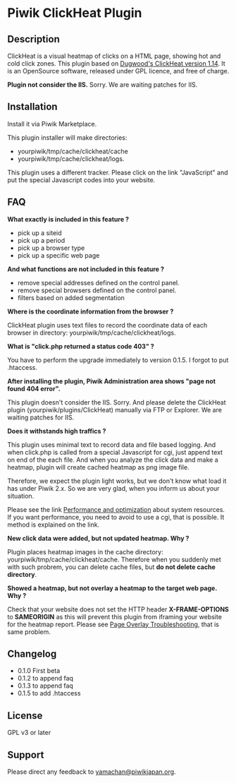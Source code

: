 # Piwik ClickHeat Plugin

## Description
ClickHeat is a visual heatmap of clicks on a HTML page, showing hot and cold click zones. This plugin based on [Dugwood's ClickHeat version 1.14](https://github.com/dugwood/clickheat). It is an OpenSource software, released under GPL licence, and free of charge. 

__Plugin not consider the IIS.__ Sorry. We are waiting patches for IIS.

## Installation
Install it via Piwik Marketplace.

This plugin installer will make directories:
* yourpiwik/tmp/cache/clickheat/cache
* yourpiwik/tmp/cache/clickheat/logs.

This plugin uses a different tracker. Please click on the link "JavaScript" and put the special Javascript codes into your website.

## FAQ
__What exactly is included in this feature ?__

* pick up a siteid
* pick up a period
* pick up a browser type
* pick up a specific web page

__And what functions are not included in this feature ?__

* remove special addresses defined on the control panel.
* remove special browsers defined on the control panel.
* filters based on added segmentation

__Where is the coordinate information from the browser ?__

ClickHeat plugin uses text files to record the coordinate data of each browser in directory: yourpiwik/tmp/cache/clickheat/logs.

__What is "click.php returned a status code 403" ?__

You have to perform the upgrade immediately to version 0.1.5. I forgot to put .htaccess.

__After installing the plugin, Piwik Administration area shows "page not found 404 error".__

This plugin doesn't consider the IIS. Sorry. And please delete the ClickHeat plugin (yourpiwik/plugins/ClickHeat) manually via FTP or Explorer. We are waiting patches for IIS.

__Does it withstands high traffics ?__

This plugin uses minimal text to record data and file based logging. And when click.php is called from a special Javascript for cgi, just append text on end of the each file. And when you analyze the click data and make a heatmap, plugin will create cached heatmap as png image file. 

Therefore, we expect the plugin light works, but we don't know what load it has under Piwik 2.x. So we are very glad, when you inform us about your situation. 

Please see the link [Performance and optimization](http://www.labsmedia.com/clickheat/156894.html) about system resources. If you want performance, you need to avoid to use a cgi, that is possible. It method is explained on the link. 

__New click data were added, but not updated heatmap. Why ?__

Plugin places heatmap images in the cache directory: yourpiwik/tmp/cache/clickheat/cache. Therefore when you suddenly met with such probrem, you can delete cache files, but __do not delete cache directory__.

__Showed a heatmap, but not overlay a heatmap to the target web page. Why ?__

Check that your website does not set the HTTP header __X-FRAME-OPTIONS__ to __SAMEORIGIN__ as this will prevent this plugin from iframing your website for the heatmap report. Please see [Page Overlay Troubleshooting](http://piwik.org/docs/page-overlay/#page-overlay-troubleshooting), that is same problem.

## Changelog

* 0.1.0 First beta
* 0.1.2 to append faq
* 0.1.3 to append faq
* 0.1.5 to add .htaccess

## License
GPL v3 or later

## Support
Please direct any feedback to [yamachan@piwikjapan.org](mailto:yamachan@piwikjapan.org).
